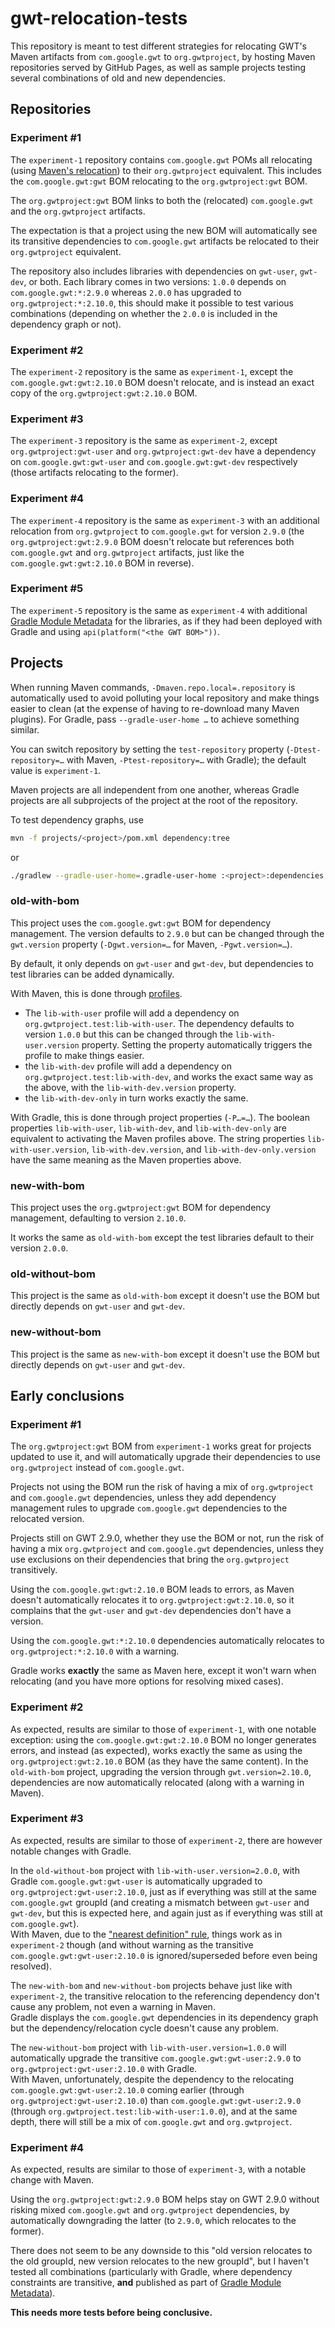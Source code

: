 # gwt-relocation-tests

This repository is meant to test different strategies for relocating GWT's Maven artifacts from `com.google.gwt` to `org.gwtproject`,
by hosting Maven repositories served by GitHub Pages,
as well as sample projects testing several combinations of old and new dependencies.

## Repositories

### Experiment #1

The `experiment-1` repository contains `com.google.gwt` POMs all relocating (using [Maven's relocation](https://maven.apache.org/guides/mini/guide-relocation.html)) to their `org.gwtproject` equivalent.
This includes the `com.google.gwt:gwt` BOM relocating to the `org.gwtproject:gwt` BOM.

The `org.gwtproject:gwt` BOM links to both the (relocated) `com.google.gwt` and the `org.gwtproject` artifacts.

The expectation is that a project using the new BOM will automatically see its transitive dependencies to `com.google.gwt` artifacts be relocated to their `org.gwtproject` equivalent.

The repository also includes libraries with dependencies on `gwt-user`, `gwt-dev`, or both.
Each library comes in two versions: `1.0.0` depends on `com.google.gwt:*:2.9.0` whereas `2.0.0` has upgraded to `org.gwtproject:*:2.10.0`,
this should make it possible to test various combinations (depending on whether the `2.0.0` is included in the dependency graph or not).

### Experiment #2

The `experiment-2` repository is the same as `experiment-1`,
except the `com.google.gwt:gwt:2.10.0` BOM doesn't relocate,
and is instead an exact copy of the `org.gwtproject:gwt:2.10.0` BOM.

### Experiment #3

The `experiment-3` repository is the same as `experiment-2`,
except `org.gwtproject:gwt-user` and `org.gwtproject:gwt-dev` have a dependency on `com.google.gwt:gwt-user` and `com.google.gwt:gwt-dev` respectively
(those artifacts relocating to the former).

### Experiment #4

The `experiment-4` repository is the same as `experiment-3`
with an additional relocation from `org.gwtproject` to `com.google.gwt` for version `2.9.0`
(the `org.gwtproject:gwt:2.9.0` BOM doesn't relocate but references both `com.google.gwt` and `org.gwtproject` artifacts,
just like the `com.google.gwt:gwt:2.10.0` BOM in reverse).

### Experiment #5

The `experiment-5` repository is the same as `experiment-4`
with additional [Gradle Module Metadata](https://github.com/gradle/gradle/blob/3a013ff057b0db62cd05215abee49cedc4d05355/subprojects/docs/src/docs/design/gradle-module-metadata-latest-specification.md) for the libraries,
as if they had been deployed with Gradle and using `api(platform("<the GWT BOM>"))`.

## Projects

When running Maven commands, `-Dmaven.repo.local=.repository` is automatically used to avoid polluting your local repository and make things easier to clean
(at the expense of having to re-download many Maven plugins).
For Gradle, pass `--gradle-user-home …` to achieve something similar.

You can switch repository by setting the `test-repository` property (`-Dtest-repository=…` with Maven, `-Ptest-repository=…` with Gradle);
the default value is `experiment-1`.

Maven projects are all independent from one another,
whereas Gradle projects are all subprojects of the project at the root of the repository.

To test dependency graphs, use
```sh
mvn -f projects/<project>/pom.xml dependency:tree
```
or
```sh
./gradlew --gradle-user-home=.gradle-user-home :<project>:dependencies
```

### old-with-bom

This project uses the `com.google.gwt:gwt` BOM for dependency management.
The version defaults to `2.9.0` but can be changed through the `gwt.version` property
(`-Dgwt.version=…` for Maven, `-Pgwt.version=…`).

By default, it only depends on `gwt-user` and `gwt-dev`, but dependencies to test libraries can be added dynamically.

With Maven, this is done through [profiles](https://maven.apache.org/guides/introduction/introduction-to-profiles.html).
 * The `lib-with-user` profile will add a dependency on `org.gwtproject.test:lib-with-user`.
   The dependency defaults to version `1.0.0` but this can be changed through the `lib-with-user.version` property.
   Setting the property automatically triggers the profile to make things easier.
 * the `lib-with-dev` profile will add a dependency on `org.gwtproject.test:lib-with-dev`,
   and works the exact same way as the above, with the `lib-with-dev.version` property.
 * the `lib-with-dev-only` in turn works exactly the same.

With Gradle, this is done through project properties (`-P…=…`).
The boolean properties `lib-with-user`, `lib-with-dev`, and `lib-with-dev-only` are equivalent to activating the Maven profiles above.
The string properties `lib-with-user.version`, `lib-with-dev.version`, and `lib-with-dev-only.version` have the same meaning as the Maven properties above.

### new-with-bom

This project uses the `org.gwtproject:gwt` BOM for dependency management, defaulting to version `2.10.0`.

It works the same as `old-with-bom` except the test libraries default to their version `2.0.0`.

### old-without-bom

This project is the same as `old-with-bom` except it doesn't use the BOM but directly depends on `gwt-user` and `gwt-dev`.

### new-without-bom

This project is the same as `new-with-bom` except it doesn't use the BOM but directly depends on `gwt-user` and `gwt-dev`.

## Early conclusions

### Experiment #1

The `org.gwtproject:gwt` BOM from `experiment-1` works great for projects updated to use it,
and will automatically upgrade their dependencies to use `org.gwtproject` instead of `com.google.gwt`.

Projects not using the BOM run the risk of having a mix of `org.gwtproject` and `com.google.gwt` dependencies,
unless they add dependency management rules to upgrade `com.google.gwt` dependencies to the relocated version.

Projects still on GWT 2.9.0, whether they use the BOM or not,
run the risk of having a mix `org.gwtproject` and `com.google.gwt` dependencies,
unless they use exclusions on their dependencies that bring the `org.gwtproject` transitively.

Using the `com.google.gwt:gwt:2.10.0` BOM leads to errors,
as Maven doesn't automatically relocates it to `org.gwtproject:gwt:2.10.0`,
so it complains that the `gwt-user` and `gwt-dev` dependencies don't have a version.

Using the `com.google.gwt:*:2.10.0` dependencies automatically relocates to `org.gwtproject:*:2.10.0` with a warning.

Gradle works **exactly** the same as Maven here, except it won't warn when relocating
(and you have more options for resolving mixed cases).

### Experiment #2

As expected, results are similar to those of `experiment-1`, with one notable exception:
using the `com.google.gwt:gwt:2.10.0` BOM no longer generates errors,
and instead (as expected), works exactly the same as using the `org.gwtproject:gwt:2.10.0` BOM (as they have the same content).
In the `old-with-bom` project, upgrading the version through `gwt.version=2.10.0`, dependencies are now automatically relocated (along with a warning in Maven).

### Experiment #3

As expected, results are similar to those of `experiment-2`,
there are however notable changes with Gradle.

In the `old-without-bom` project with `lib-with-user.version=2.0.0`,
with Gradle `com.google.gwt:gwt-user` is automatically upgraded to `org.gwtproject:gwt-user:2.10.0`,
just as if everything was still at the same `com.google.gwt` groupId
(and creating a mismatch between `gwt-user` and `gwt-dev`, but this is expected here,
and again just as if everything was still at `com.google.gwt`).  
With Maven, due to the ["nearest definition" rule](https://maven.apache.org/guides/introduction/introduction-to-dependency-mechanism.html), things work as in `experiment-2` though
(and without warning as the transitive `com.google.gwt:gwt-user:2.10.0` is ignored/superseded before even being resolved).

The `new-with-bom` and `new-without-bom` projects behave just like with `experiment-2`,
the transitive relocation to the referencing dependency don't cause any problem,
not even a warning in Maven.  
Gradle displays the `com.google.gwt` dependencies in its dependency graph
but the dependency/relocation cycle doesn't cause any problem.

The `new-without-bom` project with `lib-with-user.version=1.0.0` will automatically upgrade the transitive `com.google.gwt:gwt-user:2.9.0` to `org.gwtproject:gwt-user:2.10.0` with Gradle.  
With Maven, unfortunately, despite the dependency to the relocating `com.google.gwt:gwt-user:2.10.0` coming earlier (through `org.gwtproject:gwt-user:2.10.0`) than `com.google.gwt:gwt-user:2.9.0` (through `org.gwtproject.test:lib-with-user:1.0.0`),
and at the same depth, there will still be a mix of `com.google.gwt` and `org.gwtproject`.

### Experiment #4

As expected, results are similar to those of `experiment-3`,
with a notable change with Maven.

Using the `org.gwtproject:gwt:2.9.0` BOM helps stay on GWT 2.9.0
without risking mixed `com.google.gwt` and `org.gwtproject` dependencies,
by automatically downgrading the latter (to `2.9.0`, which relocates to the former).

There does not seem to be any downside to this "old version relocates to the old groupId, new version relocates to the new groupId",
but I haven't tested all combinations (particularly with Gradle, where dependency constraints are transitive, **and** published as part of [Gradle Module Metadata](https://docs.gradle.org/current/userguide/publishing_gradle_module_metadata.html)).

**This needs more tests before being conclusive.**
